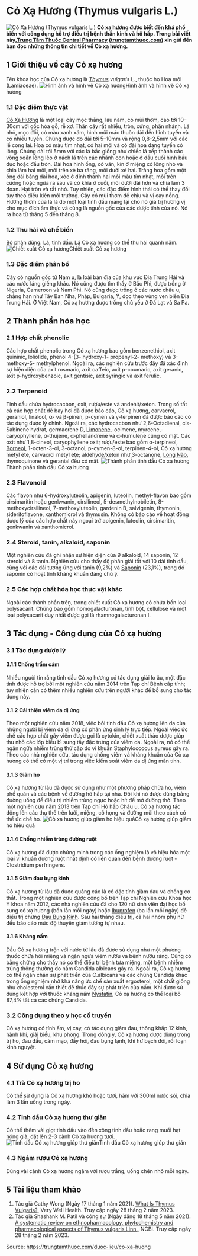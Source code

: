 # Cỏ Xạ Hương (Thymus vulgaris L.)

![Cỏ Xạ Hương \(Thymus vulgaris L.\)](https://trungtamthuoc.com/images/others/co-xa-huong-1-6773.jpg)
**Cỏ xạ hương được biết đến khá phổ biến với công dụng hỗ trợ điều trị bệnh thần kinh và hô hấp. Trong bài viết này,[Trung Tâm Thuốc Central Pharmacy](https://trungtamthuoc.com/ "Trung Tâm Thuốc Central Pharmacy") ([trungtamthuoc.com](https://trungtamthuoc.com/ "trungtamthuoc.com")) xin gửi đến bạn đọc những thông tin chi tiết về Cỏ xạ hương.**
##  1 Giới thiệu về cây Cỏ xạ hương
Tên khoa học của Cỏ xạ hương là _[Thymus](https://trungtamthuoc.com/hoat-chat/thymus "Thymus") vulgaris_ L., thuộc họ Hoa môi (Lamiaceae).
![Hình ảnh và hình vẽ Cỏ xạ hương](https://trungtamthuoc.com/images/item/co-xa-huong-2.jpg)Hình ảnh và hình vẽ Cỏ xạ hương
### 1.1 Đặc điểm thực vật
[Cỏ Xạ Hương](https://trungtamthuoc.com/hoat-chat/co-xa-huong "Cỏ Xạ Hương") là một loại cây mọc thẳng, lâu năm, có mùi thơm, cao tới 10–30cm với gốc hóa gỗ, rễ xơ. Thân cây rất nhiều, tròn, cứng, phân nhánh. Lá nhỏ, mọc đối, có màu xanh xám, hình mũi mác thuôn dài đến hình tuyến và có nhiều tuyến. Chúng được đo dài tới 5–10mm và rộng 0,8–2,5mm với các lề cong lại. 
Hoa có màu tím nhạt, có hai môi và có đài hoa dạng tuyến có lông. Chúng dài tới 5mm với các lá bắc giống như chiếc lá xếp thành các vòng xoắn lỏng lẻo ở nách lá trên các nhánh con hoặc ở đầu cuối hình bầu dục hoặc đầu tròn. Đài hoa hình ống, có vân, kín ở miệng có lông nhỏ và chia làm hai môi, môi trên xẻ ba răng, môi dưới xẻ hai. Tràng hoa gồm một ống dài bằng đài hoa, xòe ở đỉnh thành hai môi màu tím nhạt, môi trên cương hoặc ngửa ra sau và có khía ở cuối, môi dưới dài hơn và chia làm 3 đoạn. Hạt tròn và rất nhỏ. Tuy nhiên, các đặc điểm hình thái có thể thay đổi tùy theo điều kiện môi trường. Cây có mùi thơm dễ chịu và vị cay nồng. Hương thơm của lá là do một loại tinh dầu mang lại cho nó giá trị hương vị cho mục đích ẩm thực và cũng là nguồn gốc của các dược tính của nó. Nó ra hoa từ tháng 5 đến tháng 8.
### 1.2 Thu hái và chế biến
Bộ phận dùng: Lá, tinh dầu.
Lá Cỏ xạ hương có thể thu hái quanh năm.
![Chiết xuất Cỏ xạ hương](https://trungtamthuoc.com/images/item/co-xa-huong-3.jpg)Chiết xuất Cỏ xạ hương
### 1.3 Đặc điểm phân bố
Cây có nguồn gốc từ Nam u, là loài bản địa của khu vực Địa Trung Hải và các nước láng giềng khác. Nó cũng được tìm thấy ở Bắc Phi, được trồng ở Nigeria, Cameroon và Nam Phi. Nó cũng được trồng ở các nước châu u, chẳng hạn như Tây Ban Nha, Pháp, Bulgaria, Ý, dọc theo vùng ven biển Địa Trung Hải. Ở Việt Nam, Cỏ xạ hương được trồng chủ yếu ở Đà Lạt và Sa Pa.
##  2 Thành phần hóa học
### 2.1 Hợp chất phenolic
Các hợp chất phenolic trong Cỏ xạ hương bao gồm benzenethiol, axit quininic, loliolide, phenol 4-(3- hydroxy-1- propenyl-2- methoxy) và 3-methoxy-5- methylphenol. Ngoài ra, các nghiên cứu trước đây đã xác định sự hiện diện của axit rosmaric, axit caffeic, axit p-coumaric, axit geranic, axit p-hydroxybenzoic, axit gentisic, axit syringic và axit ferulic.
### 2.2 Terpenoid
Tinh dầu chứa hydrocacbon, oxit, rượu/este và andehit/xeton. Trong số tất cả các hợp chất dễ bay hơi đã được báo cáo, Cỏ xạ hương, carvacrol, geraniol, linalool, α- và β-pinen, p-cymen và γ-terpinen đã được báo cáo có tác dụng dược lý chính. Ngoài ra, các hydrocacbon như 2,6-Octadienal, cis-Sabinene hydrat, germacrene D, [Limonene](https://trungtamthuoc.com/hoat-chat/limonene "Limonene"),-ocimene, myrcene,-caryophyllene, α-thujene, α-phellandrene và α-humulene cũng có mặt. Các oxit như 1,8-cineol, caryophyllene oxit; rượu/este bao gồm α-terpineol, [Borneol](https://trungtamthuoc.com/hoat-chat/borneol "Borneol"), 1-octen-3-ol, 3-octanol, p-cymen-8-ol, terpinen-4-ol, Cỏ xạ hương metyl ete, carvacrol metyl ete; aldehyde/xeton như 3-octanone, [Long Não](https://trungtamthuoc.com/hoat-chat/long-nao "Long Não"), thymoquinone và geranial đều có mặt. 
![Thành phần tinh dầu Cỏ xạ hương](https://trungtamthuoc.com/images/item/co-xa-huong-4.jpg)Thành phần tinh dầu Cỏ xạ hương
### 2.3 Flavonoid
Các flavon như 6-hydroxyluteolin, apigenin, luteolin, methyl-flavon bao gồm cirsimaritin hoặc genkwanin, cirsilineol, 5-desmethylnobiletin, 8-methoxycirsilineol, 7-methoxyluteolin, gardenin B, salvigenin, thymonin, sideritoflavone, xanthomicrol và thymusin. Không có báo cáo về hoạt động dược lý của các hợp chất này ngoại trừ apigenin, luteolin, cirsimaritin, genkwanin và xanthomicrol. 
### 2.4 Steroid, tanin, alkaloid, saponin
Một nghiên cứu đã ghi nhận sự hiện diện của 9 alkaloid, 14 saponin, 12 steroid và 8 tanin. Nghiên cứu cho thấy độ phân giải tốt với 10 dải tinh dầu, cùng với các dải tương ứng với tanin (9,2%) và [Saponin](https://trungtamthuoc.com/hoat-chat/saponin "Saponin") (23,1%), trong đó saponin có hoạt tính kháng khuẩn đáng chú ý. 
### 2.5 Các hợp chất hóa học thực vật khác
Ngoài các thành phần trên, trong chiết xuất Cỏ xạ hương có chứa bốn loại polysacarit. Chúng bao gồm homogalacturonan, tinh bột, cellulose và một loại polysacarit duy nhất được gọi là rhamnogalacturonan I. 
##  3 Tác dụng - Công dụng của Cỏ xạ hương
### 3.1 Tác dụng dược lý
#### 3.1.1 Chống trầm cảm
Nhiều người tin rằng tinh dầu Cỏ xạ hương có tác dụng giải lo âu, một đặc tính được hỗ trợ bởi một nghiên cứu năm 2014 trên Tạp chí Bệnh cấp tính; tuy nhiên cần có thêm nhiều nghiên cứu trên người khác để bổ sung cho tác dụng này.
#### 3.1.2 Cải thiện viêm da dị ứng
Theo một nghiên cứu năm 2018, việc bôi tinh dầu Cỏ xạ hương lên da của những người bị viêm da dị ứng có phản ứng sinh lý trực tiếp. Ngoài việc ức chế các hợp chất gây viêm được gọi là cytokin, chiết xuất thảo dược giúp thu nhỏ các lớp biểu bì sưng tấy đặc trưng của viêm da. Ngoài ra, nó có thể ngăn ngừa nhiễm trùng thứ cấp do vi khuẩn Staphyloccocus aureus gây ra. Theo các nhà nghiên cứu, tác dụng chống viêm và kháng khuẩn của Cỏ xạ hương có thể có một vị trí trong việc kiểm soát viêm da dị ứng mãn tính.
#### 3.1.3 Giảm ho
Cỏ xạ hương từ lâu đã được sử dụng như một phương pháp chữa ho, viêm phế quản và các bệnh về đường hô hấp tại nhà. Đôi khi nó được dùng bằng đường uống để điều trị nhiễm trùng ngực hoặc hít để mở đường thở. Theo một nghiên cứu năm 2013 trên Tạp chí Hô hấp Châu u, Cỏ xạ hương tác động lên các thụ thể trên lưỡi, miệng, cổ họng và đường mũi theo cách có thể ức chế ho.
![Cỏ xạ hương giúp giảm ho hiệu quả](https://trungtamthuoc.com/images/item/co-xa-huong-5.jpg)Cỏ xạ hương giúp giảm ho hiệu quả
#### 3.1.4 Chống nhiễm trùng đường ruột
Cỏ xạ hương đã được chứng minh trong các ống nghiệm là vô hiệu hóa một loại vi khuẩn đường ruột nhất định có liên quan đến bệnh đường ruột - Clostridium perfringens.
#### 3.1.5 Giảm đau bụng kinh
Cỏ xạ hương từ lâu đã được quảng cáo là có đặc tính giảm đau và chống co thắt. Trong một nghiên cứu được công bố trên Tạp chí Nghiên cứu Khoa học Y khoa năm 2012, các nhà nghiên cứu đã cho 120 nữ sinh viên đại học bổ sung cỏ xạ hương (bốn lần mỗi ngày) hoặc [Ibuprofen](https://trungtamthuoc.com/hoat-chat/ibuprofen "Ibuprofen") (ba lần mỗi ngày) để điều trị chứng [Đau Bụng Kinh](https://trungtamthuoc.com/bai-viet/cach-dau-bung-kinh-va-phong-tranh-dau-bung-kinh "Đau Bụng Kinh"). Sau hai tháng điều trị, cả hai nhóm phụ nữ đều báo cáo mức độ thuyên giảm tương tự nhau.
#### 3.1.6 Kháng nấm
Dầu Cỏ xạ hương trộn với nước từ lâu đã được sử dụng như một phương thuốc chữa hôi miệng và ngăn ngừa viêm nướu và bệnh nướu răng. Cũng có bằng chứng cho thấy nó có thể điều trị bệnh tưa miệng, một bệnh nhiễm trùng thông thường do nấm Candida albicans gây ra.
Ngoài ra, Cỏ xạ hương có thể ngăn chặn sự phát triển của C.albicans và các chủng Candida khác trong ống nghiệm nhờ khả năng ức chế sản xuất ergosterol, một chất giống như cholesterol cần thiết để thúc đẩy sự phát triển của nấm. Khi được sử dụng kết hợp với thuốc kháng nấm [Nystatin](https://trungtamthuoc.com/hoat-chat/nystatin "Nystatin"), Cỏ xạ hương có thể loại bỏ 87,4% tất cả các chủng Candida.
### 3.2 Công dụng theo y học cổ truyền
Cỏ xạ hương có tính ấm, vị cay, có tác dụng giảm đau, thông khắp 12 kinh, hành khí, giải biểu, khu phong.
Trong đông y, Cỏ xạ hương được dùng trong trị ho, đau đầu, cảm mạo, đầy hơi, đau bụng lạnh, khí hư bạch đới, rối loạn kinh nguyệt.
##  4 Sử dụng Cỏ xạ hương
### 4.1 Trà Cỏ xạ hương trị ho
Có thể sử dụng lá Cỏ xạ hương khô hoặc tươi, hãm với 300ml nước sôi, chia làm 3 lần uống trong ngày.
### 4.2 Tinh dầu Cỏ xạ hương thư giãn
Có thể thêm vài giọt tinh dầu vào đèn xông tinh dầu hoặc rang muối hạt nóng già, đặt lên 2-3 cành Cỏ xạ hương tươi.
![Tinh dầu Cỏ xạ hương giúp thư giãn](https://trungtamthuoc.com/images/item/co-xa-huong-6.jpg)Tinh dầu Cỏ xạ hương giúp thư giãn
### 4.3 Ngâm rượu Cỏ xạ hương
Dùng vài cành Cỏ xạ hương ngâm với rượu trắng, uống chén nhỏ mỗi ngày.
##  5 Tài liệu tham khảo
1. Tác giả Cathy Wong (Ngày 17 tháng 1 năm 2021). [What Is Thymus Vulgaris?](https://www.verywellhealth.com/the-benefits-of-thymus-vulgaris-88803), Very Well Health. Truy cập ngày 28 tháng 2 năm 2023. 
2. Tác giả Shashank M. Patil và cộng sự (Ngày đăng 18 tháng 5 năm 2021). [A systematic review on ethnopharmacology, phytochemistry and pharmacological aspects of Thymus vulgaris Linn.](https://www.ncbi.nlm.nih.gov/pmc/articles/PMC8141878/), NCBI. Truy cập ngày 28 tháng 2 năm 2023. 


Source: https://trungtamthuoc.com/duoc-lieu/co-xa-huong